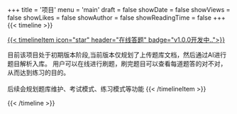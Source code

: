 +++
title = '项目'
menu = 'main'
draft = false
showDate = false
showViews = false
showLikes = false
showAuthor = false
showReadingTime = false
+++
{{< timeline >}}

<a href="/projects/quiz/" target="_blank">
{{< timelineItem icon="star" header="在线答题" badge="v1.0.0开发中..">}}
</a>

目前该项目处于初期版本阶段,当前版本仅规划了上传题库文档，然后通过AI进行题目解析入库。
用户可以在线进行刷题，刷完题目可以查看每道题答的对不对，从而达到练习的目的。<br/><br/>
后续会规划题库维护、考试模式、练习模式等功能
{{< /timelineItem >}}


{{< /timeline >}}
